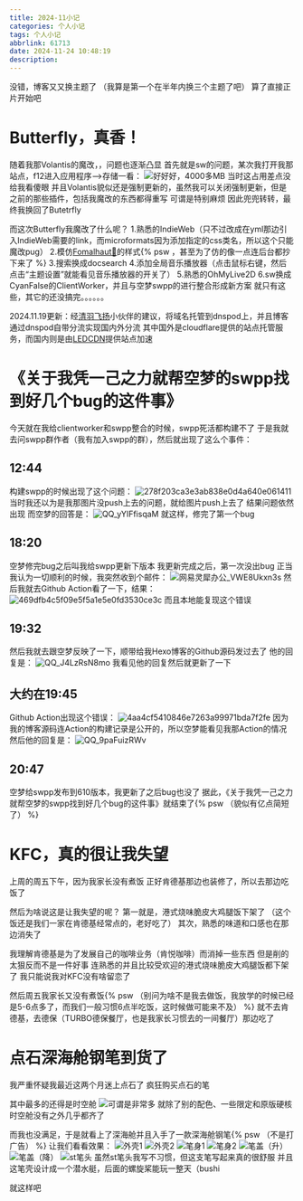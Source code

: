 ```yaml
---
title: 2024-11小记
categories: 个人小记
tags: 个人小记
abbrlink: 61713
date: 2024-11-24 10:48:19
description:
---
```

没错，博客又又换主题了
（我算是第一个在半年内换三个主题了吧）
算了直接正片开始吧
<!-- more -->
# Butterfly，真香！
随着我那Volantis的魔改，，问题也逐渐凸显
首先就是sw的问题，某次我打开我那站点，f12进入应用程序-->存储一看：
![好好好，4000多MB](https://images1.blog.sinzmise.top/images/msedge_gp7XhStbD7.3k81ku47pv.webp)
当时这占用差点没给我看傻眼
并且Volantis貌似还是强制更新的，虽然我可以关闭强制更新，但是之前的那些插件，包括我魔改的东西都得重写
可谓是特别麻烦
因此兜兜转转，最终我换回了Butetrfly

而这次Butterfly我魔改了什么呢？
1.熟悉的IndieWeb（只不过改成在yml那边引入IndieWeb需要的link，而microformats因为添加指定的css类名，所以这个只能魔改pug）
2.模仿[Fomalhaut🥝](https://www.fomal.cc/)的样式{% psw ，甚至为了仿的像一点连后台都抄下来了 %}
3.搜索换成docsearch
4.添加全局音乐播放器（点击鼠标右键，然后点击“主题设置”就能看见音乐播放器的开关了）
5.熟悉的OhMyLive2D
6.sw换成CyanFalse的ClientWorker，并且与空梦swpp的进行整合形成新方案
就只有这些，其它的还没搞完。。。。。。

2024.11.19更新：经[清羽飞扬](https://blog.liushen.fun/)小伙伴的建议，将域名托管到dnspod上，并且博客通过dnspod自带分流实现国内外分流
其中国外是cloudflare提供的站点托管服务，而国内则是由[LEDCDN](https://cdn.ledcdn.com/)提供站点加速

# 《关于我凭一己之力就帮空梦的swpp找到好几个bug的这件事》
今天就在我给clientworker和swpp整合的时候，swpp死活都构建不了
于是我就去问swpp群作者（我有加入swpp的群），然后就出现了这么个事件：

## 12:44
构建swpp的时候出现了这个问题：
![278f203ca3e3ab838e0d4a640e061411](https://images1.blog.sinzmise.top/images/278f203ca3e3ab838e0d4a640e061411.969rzaoszy.webp)
当时我还以为是我那图片没push上去的问题，就给图片push上去了
结果问题依然出现
而空梦的回答是：
![QQ_yYIFfisqaM](https://images1.blog.sinzmise.top/images/QQ_yYIFfisqaM.6pnjkdig3r.webp)
就这样，修完了第一个bug

## 18:20
空梦修完bug之后叫我给swpp更新下版本
我更新完成之后，第一次没出bug
正当我认为一切顺利的时候，我突然收到个邮件：
![网易灵犀办公_VWE8Ukxn3s](https://images1.blog.sinzmise.top/images/网易灵犀办公_VWE8Ukxn3s.67xhvsnenk.webp)
然后我就去Github Action看了一下，结果：
![469dfb4c5f09e5f5a1e5e0fd3530ce3c](https://images1.blog.sinzmise.top/images/469dfb4c5f09e5f5a1e5e0fd3530ce3c.3k81lfv3kn.webp)
而且本地能复现这个错误

## 19:32
然后我就去跟空梦反映了一下，顺带给我Hexo博客的Github源码发过去了
他的回复是：
![QQ_J4LzRsN8mo](https://images1.blog.sinzmise.top/images/QQ_J4LzRsN8mo.13lt6iqaa3.webp)
我看见他的回复然后就更新了一下

## 大约在19:45
Github Action出现这个错误：
![4aa4cf5410846e7263a99971bda7f2fe](https://images1.blog.sinzmise.top/images/4aa4cf5410846e7263a99971bda7f2fe.8adajuqurf.webp)
因为我的博客源码连Action的构建记录是公开的，所以空梦能看见我那Action的情况
然后他的回复是：
![QQ_9paFuizRWv](https://images1.blog.sinzmise.top/images/QQ_9paFuizRWv.2kry89y5rd.webp)

## 20:47
空梦给swpp发布到610版本，我更新了之后bug也没了
据此，《关于我凭一己之力就帮空梦的swpp找到好几个bug的这件事》就结束了{% psw （貌似有亿点简短了） %}

# KFC，真的很让我失望
上周的周五下午，因为我家长没有煮饭
正好肯德基那边也装修了，所以去那边吃饭了

然后为啥说这是让我失望的呢？
第一就是，港式烧味脆皮大鸡腿饭下架了
（这个饭还是我们一家在肯德基经常点的，老好吃了）
其次，熟悉的味道和口感也在那边消失了

我理解肯德基是为了发展自己的咖啡业务（肯悦咖啡）而消掉一些东西
但是削的太狠反而不是一件好事
连熟悉的并且比较受欢迎的港式烧味脆皮大鸡腿饭都下架了
我只能说我对KFC没有啥留恋了

然后周五我家长又没有煮饭{% psw （别问为啥不是我去做饭，我放学的时候已经是5-6点多了，而我们一般习惯6点半吃饭，这时候做可能来不及） %}
就不去肯德基，去德保（TURBO德保餐厅，也是我家长习惯去的一间餐厅）那边吃了

# 点石深海舱钢笔到货了
我严重怀疑我最近这两个月迷上点石了
疯狂购买点石的笔

其中最多的还得是时空舱
![可谓是非常多](https://images1.blog.sinzmise.top/images/27b025e8bb278916b616d3b0daca600.4uayr7e2ga.webp)
就除了别的配色、一些限定和原版硬核时空舱没有之外几乎都齐了

而我也没满足，于是就看上了深海舱并且入手了一款深海舱钢笔{% psw （不是打广告） %}
让我们看看效果：
![外壳1](https://images1.blog.sinzmise.top/images/bab6eb1f8131b7fa5c11046204ecff3.3k81kw2z0t.webp)
![外壳2](https://images1.blog.sinzmise.top/images/f567987c0f1d1be062181b36da9e027.4jo4y25roq.webp)
![笔身1](https://images1.blog.sinzmise.top/images/16e32e25200783595da6072b435da26.6pnjjtxiem.webp)
![笔身2](https://images1.blog.sinzmise.top/images/5e4e2f5f86fb9365e27e5391b2334f1.ic5jo1ssl.webp)
![笔盖（升）](https://images1.blog.sinzmise.top/images/c0b2e8cc998c876f6339cc6423ace63.8vmy5lpa44.webp)
![笔盖（降）](https://images1.blog.sinzmise.top/images/d758f59c31df8cddd7a0d3ff8d8a59c.2a54ekl9vu.webp)
![st笔头](https://images1.blog.sinzmise.top/images/59dc406ea523474d6425d85cb0fab1f.2doqcaee6p.webp)
虽然st笔头我写不习惯，但这支笔写起来真的很舒服
并且这笔壳设计成一个潜水艇，后面的螺旋桨能玩一整天（bushi

就这样吧

